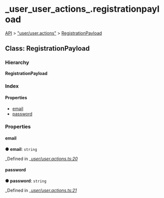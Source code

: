 # \_user\_user\_actions\_.registrationpayload

[API](../../api-1.md) &gt; ["user/user.actions"](../modules/_user_user_actions_.md) &gt; [RegistrationPayload](_user_user_actions_.registrationpayload.md)

## Class: RegistrationPayload

### Hierarchy

**RegistrationPayload**

### Index

#### Properties

* [email](_user_user_actions_.registrationpayload.md#email)
* [password](_user_user_actions_.registrationpayload.md#password)

### Properties

#### email

**● email**: `string`

_Defined in _[_user/user.actions.ts:20_](https://github.com/authumn/authumn-angular/blob/93ce399/projects/authumn-angular/src/user/user.actions.ts#L20)

#### password

**● password**: `string`

_Defined in _[_user/user.actions.ts:21_](https://github.com/authumn/authumn-angular/blob/93ce399/projects/authumn-angular/src/user/user.actions.ts#L21)

